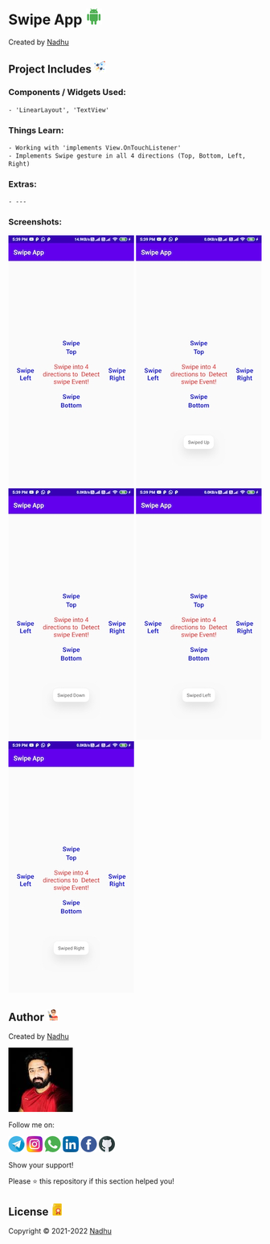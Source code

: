 # Swipe App [<img src="https://github.com/iamnadhu/Android/blob/master/Resources/android-icon.png">](https://github.com/iamnadhu/Android/tree/master/Advance/Swipe%20App)
Created by [Nadhu](https://linktr.ee/iamnadhu)


## Project Includes [<img src="https://github.com/iamnadhu/Android/blob/master/Resources/projects-icon.png">](https://github.com/iamnadhu/Android/tree/master/Advance/Swipe%20App)

### Components / Widgets Used:
```
- 'LinearLayout', 'TextView'
```

### Things Learn:
```
- Working with 'implements View.OnTouchListener'
- Implements Swipe gesture in all 4 directions (Top, Bottom, Left, Right)
```

### Extras:
```
- ---
```

### Screenshots:
![screenshot](https://github.com/iamnadhu/Android/blob/master/Advance/Swipe%20App/Resources/01.jpg)
![screenshot](https://github.com/iamnadhu/Android/blob/master/Advance/Swipe%20App/Resources/02.jpg)
![screenshot](https://github.com/iamnadhu/Android/blob/master/Advance/Swipe%20App/Resources/03.jpg)
![screenshot](https://github.com/iamnadhu/Android/blob/master/Advance/Swipe%20App/Resources/04.jpg)
![screenshot](https://github.com/iamnadhu/Android/blob/master/Advance/Swipe%20App/Resources/05.jpg)


## Author [<img src="https://github.com/iamnadhu/Android/blob/master/Resources/auther-icon.png">](https://linktr.ee/iamnadhu)
Created by [Nadhu](https://linktr.ee/iamnadhu)

[<img src="https://github.com/iamnadhu/Android/blob/master/Resources/nadhu-icon.jpg">](https://linktr.ee/iamnadhu)

Follow me on: 

[<img src="https://github.com/iamnadhu/Android/blob/master/Resources/telegram-icon.png">](https://t.me/iamnadhu)
[<img src="https://github.com/iamnadhu/Android/blob/master/Resources/instagram-icon.png">](https://www.instagram.com/iamnadhu/)
[<img src="https://github.com/iamnadhu/Android/blob/master/Resources/whatsapp-icon.png">](https://api.whatsapp.com/send?phone=917293451396&lang=en)
[<img src="https://github.com/iamnadhu/Android/blob/master/Resources/linkedin-icon.png">](https://www.linkedin.com/in/iamnadhu/)
[<img src="https://github.com/iamnadhu/Android/blob/master/Resources/facebook-icon.png">](https://www.facebook.com/iamnadhu/)
[<img src="https://github.com/iamnadhu/Android/blob/master/Resources/github-icon.png">](https://github.com/iamnadhu)


Show your support!

Please ⭐️   this repository if this section helped you!


## License [<img src="https://github.com/iamnadhu/Android/blob/master/Resources/license-icon.png">](https://github.com/iamnadhu/Android/tree/master/Advance/Swipe%20App)
Copyright © 2021-2022 [Nadhu](https://linktr.ee/iamnadhu)
